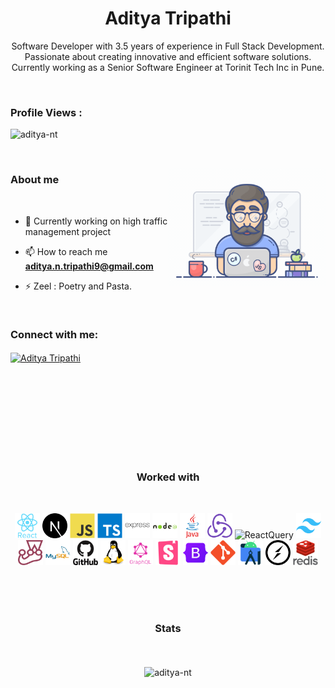
 <h1 align="center">Aditya <b>Tripathi</b></h1>
    <p align="center">
        Software Developer with 3.5 years of experience in Full Stack Development.
        Passionate about creating innovative and efficient software solutions.
        Currently working as a Senior Software Engineer at Torinit Tech Inc in Pune.
    </p>

<br>

<p align="right"> <h3>Profile Views :</h3> <img src="https://komarev.com/ghpvc/?username=aditya-nt&label=Profile%20views&color=0e75b6&style=flat"
    alt="aditya-nt" /> 
  </p>

<br>

<p>
    
<img align="right" marginLeft="20px" width="50%" src="https://github.com/aditya-nt/aditya-nt/blob/img/programmer.gif" alt="aditya-nt" /></p>

<h3 align="left">About me</h3>
<br>

- 🌱 Currently working on high traffic management project

- 📫 How to reach me **aditya.n.tripathi9@gmail.com**

- ⚡ Zeel : Poetry and Pasta.
<br>

<h3 align="left">Connect with me:</h3>
<p align="left">
  <a href="https://www.linkedin.com/in/aditya-n-tripathi/" target="blank"><img align="center"
      src="https://raw.githubusercontent.com/rahuldkjain/github-profile-readme-generator/master/src/images/icons/Social/linked-in-alt.svg"
      alt="Aditya Tripathi" height="30" width="40" /></a>
</p>
<br>
<br>
<br>
<br>
<br>
<br>
<br>
<br>

<h3 align="center">Worked with</h3>
<br>
<p align="center"> 
  <img src="https://raw.githubusercontent.com/devicons/devicon/master/icons/react/react-original-wordmark.svg" alt="ReactJS" width="40" height="40" />
  <img src="https://raw.githubusercontent.com/devicons/devicon/master/icons/nextjs/nextjs-original.svg" alt="ReactJS" width="40" height="40" />
  <img src="https://raw.githubusercontent.com/devicons/devicon/master/icons/javascript/javascript-original.svg" alt="ReactJS" width="40" height="40" />
  <img src="https://raw.githubusercontent.com/devicons/devicon/master/icons/typescript/typescript-original.svg" alt="ReactJS" width="40" height="40" />
  <img src="https://raw.githubusercontent.com/devicons/devicon/master/icons/express/express-original-wordmark.svg" alt="Express" width="40" height="40" />
  <img src="https://raw.githubusercontent.com/devicons/devicon/master/icons/nodejs/nodejs-original-wordmark.svg" alt="ReactJS" width="40" height="40" />
  <img src="https://raw.githubusercontent.com/devicons/devicon/master/icons/java/java-original-wordmark.svg" alt="ReactJS" width="40" height="40" />
  <img src="https://raw.githubusercontent.com/devicons/devicon/master/icons/redux/redux-original.svg" alt="Redux" width="40" height="40" />
  <img src="https://api.iconify.design/logos/react-query-icon.svg" alt="ReactQuery" width="40" height="40" />
  <img src="https://raw.githubusercontent.com/devicons/devicon/master/icons/tailwindcss/tailwindcss-plain.svg" alt="Jest" width="40" height="40" />
  <img src="https://raw.githubusercontent.com/devicons/devicon/master/icons/jest/jest-plain.svg" alt="Jest" width="40" height="40" />
  <img src="https://raw.githubusercontent.com/devicons/devicon/master/icons/mysql/mysql-original-wordmark.svg" alt="ReactJS" width="40" height="40" />
  <img src="https://raw.githubusercontent.com/devicons/devicon/master/icons/github/github-original-wordmark.svg" alt="Redux" width="40" height="40" />
  <img src="https://raw.githubusercontent.com/devicons/devicon/master/icons/linux/linux-original.svg" alt="Redux" width="40" height="40" />
  <img src="https://raw.githubusercontent.com/devicons/devicon/master/icons/graphql/graphql-plain-wordmark.svg" alt="GraphQL" width="40" height="40" />
  <img src="https://raw.githubusercontent.com/devicons/devicon/master/icons/storybook/storybook-original.svg" alt="ReactQuery" width="40" height="40" />
  <img src="https://raw.githubusercontent.com/devicons/devicon/master/icons/bootstrap/bootstrap-original.svg" alt="Rest APIs" width="40" height="40" />
  <img src="https://raw.githubusercontent.com/devicons/devicon/master/icons/git/git-original.svg" alt="Git" width="40" height="40" />
  <img src="https://raw.githubusercontent.com/devicons/devicon/master/icons/androidstudio/androidstudio-original.svg" alt="Git" width="40" height="40" />
  <img src="https://raw.githubusercontent.com/devicons/devicon/master/icons/socketio/socketio-original.svg" alt="Git" width="40" height="40" />
  <img src="https://raw.githubusercontent.com/devicons/devicon/master/icons/redis/redis-original-wordmark.svg" alt="Redis" width="40" height="40" />
</p>

<br>
<br>

<br>

<h3 align="center">Stats</h3>
<br>
<br>


<div align="center">
<img align="center" src="https://github-readme-streak-stats.herokuapp.com/?user=aditya-nt&theme=dark&background=0d1117&date_format=M%20j%5B%2C%20Y%5D" alt="aditya-nt" />
</div>




<br>

<p></p>
      
